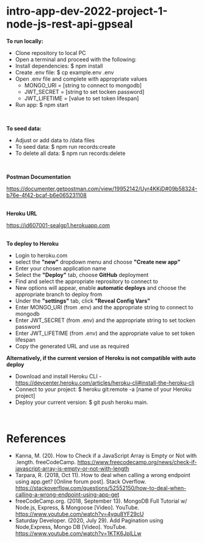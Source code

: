 # intro-app-dev-2022-project-1-node-js-rest-api-gpseal


****To run locally:****
- Clone repository to local PC
- Open a terminal and proceed with the following:
- Install dependencies: $ npm install
- Create .env file: $ cp example.env .env
- Open .env file and complete with appropriate values
  - MONGO_URI = [string to connect to mongodb]
  - JWT_SECRET = [string to set tocken password]
  - JWT_LIFETIME = [value to set token lifespan]
- Run app: $ npm start
<br>



**To seed data:**
- Adjust or add data to /data files
- To seed data: $ npm run records:create
- To delete all data: $ npm run records:delete
<br>


**Postman Documentation**

https://documenter.getpostman.com/view/19952142/Uyr4KKjD#09b58324-b76e-4f42-bcaf-b6e065231108
<br><br>

**Heroku URL**

https://id607001-sealgp1.herokuapp.com
<br><br>

**To deploy to Heroku**
- Login to heroku.com
- select the **"new"** dropdown menu and choose **"Create new app"**
- Enter your chosen application name
- Select the **"Deploy"** tab, choose **GitHub** deployment
- Find and select the appropriate reprository to connect to
- New options will appear, enable **automatic deploys** and choose the appropriate branch to deploy from
- Under the **"settings"** tab, click **"Reveal Config Vars"**
- Enter MONGO_URI (from .env) and the appropriate string to connect to mongodb
- Enter JWT_SECRET (from .env) and the appropriate string to set tocken password
- Enter JWT_LIFETIME (from .env) and the appropriate value to set token lifespan
- Copy the generated URL and use as required

**Alternatively, if the current version of Heroku is not compatible with auto deploy**
- Download and install Heroku CLI - https://devcenter.heroku.com/articles/heroku-cli#install-the-heroku-cli
- Connect to your project: $ heroku git:remote -a [name of your Heroku project]
- Deploy your current version: $ git push heroku main.
<br>
  
# References
  
- Kanna, M. (20). How to Check if a JavaScript Array is Empty or Not with .length. freeCodeCamp. https://www.freecodecamp.org/news/check-if-javascript-array-is-empty-or-not-with-length
- Tarpara, R. (2018, Oct 11). How to deal when calling a wrong endpoint using app.get? [Online forum post]. Stack Overflow. https://stackoverflow.com/questions/52552150/how-to-deal-when-calling-a-wrong-endpoint-using-app-get
- freeCodeCamp.org. (2018, September 13). MongoDB Full Tutorial w/ Node.js, Express, & Mongoose [Video]. YouTube. https://www.youtube.com/watch?v=4yqu8YF29cU
- Saturday Developer. (2020, July 29). Add Pagination using Node,Express, Mongo DB [Video]. YouTube. https://www.youtube.com/watch?v=1KTK6JplLLw
